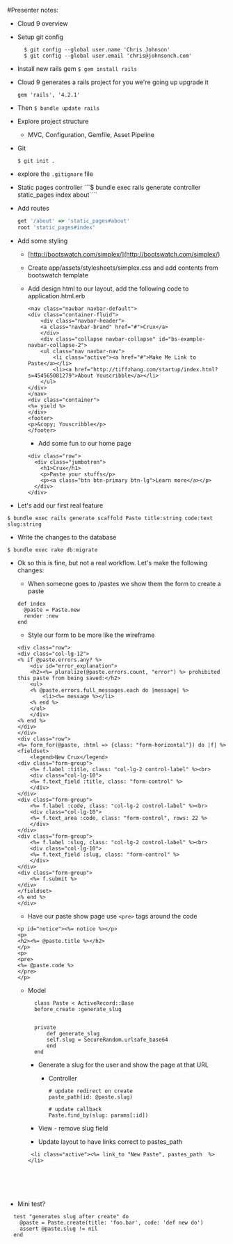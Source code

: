 #Presenter notes:
* Cloud 9 overview
* Setup git config
  ```
    $ git config --global user.name 'Chris Johnson' 
    $ git config --global user.email 'chris@johnsonch.com' 
  ```
* Install new rails gem ```$ gem install rails```
* Cloud 9 generates a rails project for you we're going up upgrade it

	```
	gem 'rails', '4.2.1'
	```
* Then ```$ bundle update rails```

* Explore project structure
  * MVC, Configuration, Gemfile, Asset Pipeline
* Git
	
	```
	$ git init .
	```
* explore the ```.gitignore``` file
	
* Static pages controller 
```$ bundle exec rails generate controller static_pages index about````

* Add routes
  ```ruby
  get '/about' => 'static_pages#about'
  root 'static_pages#index'
  ```

* Add some styling
	* [http://bootswatch.com/simplex/](http://bootswatch.com/simplex/)
	* Create app/assets/stylesheets/simplex.css and add contents from bootswatch template
	

  * Add design html to our layout, add the following code to application.html.erb
	
    ```
    <nav class="navbar navbar-default">
    <div class="container-fluid">
        <div class="navbar-header">
        <a class="navbar-brand" href="#">Crux</a>
        </div>
        <div class="collapse navbar-collapse" id="bs-example-navbar-collapse-2">
        <ul class="nav navbar-nav">
            <li class="active"><a href="#">Make Me Link to Paste</a></li>
            <li><a href="http://tiffzhang.com/startup/index.html?s=454565081279">About Youscribble</a></li>
        </ul>
    </div>
    </nav>
    <div class="container">
    <%= yield %>
    </div>      
    <footer>
    <p>&copy; Youscribble</p>
    </footer>
    ```
    
	* Add some fun to our home page
	
    ```
    <div class="row">
      <div class="jumbotron">
        <h1>Crux</h1>
        <p>Paste your stuffs</p>
        <p><a class="btn btn-primary btn-lg">Learn more</a></p>
      </div>
    </div>
    
   	```
* Let's add our first real feature
```
$ bundle exec rails generate scaffold Paste title:string code:text slug:string
```

* Write the changes to the database
```
$ bundle exec rake db:migrate
```

* Ok so this is fine, but not a real workflow. Let's make the following changes:
	* When someone goes to /pastes we show them the form to create a paste
	
	```
	def index
      @paste = Paste.new
      render :new
  	end
	```
	
	* Style our form to be more like the wireframe

    ```
    <div class="row">
    <div class="col-lg-12">
    <% if @paste.errors.any? %>
        <div id="error_explanation">
        <h2><%= pluralize(@paste.errors.count, "error") %> prohibited this paste from being saved:</h2>
        <ul>
        <% @paste.errors.full_messages.each do |message| %>
            <li><%= message %></li>
        <% end %>
        </ul>
        </div>
    <% end %>
    </div>
    </div>
    <div class="row">
    <%= form_for(@paste, :html => {class: "form-horizontal"}) do |f| %>
    <fieldset>
        <legend>New Crux</legend>
    <div class="form-group">
        <%= f.label :title, class: "col-lg-2 control-label" %><br>
        <div class="col-lg-10">
        <%= f.text_field :title, class: "form-control" %>
        </div>
    </div>
    <div class="form-group">
        <%= f.label :code, class: "col-lg-2 control-label" %><br>
        <div class="col-lg-10">
        <%= f.text_area :code, class: "form-control", rows: 22 %>
        </div>
    </div>
    <div class="form-group">
        <%= f.label :slug, class: "col-lg-2 control-label" %><br>
        <div class="col-lg-10">
        <%= f.text_field :slug, class: "form-control" %>
        </div>
    </div>
    <div class="form-group">
        <%= f.submit %>
    </div>
    </fieldset>
    <% end %>
    </div>
    ```
	* Have our paste show page use ```<pre>``` tags around the code

    ```
    <p id="notice"><%= notice %></p>
    <p>
    <h2><%= @paste.title %></h2>
    </p>
    <p>
    <pre>
    <%= @paste.code %>
    </pre>
    </p>
    
    ```
  * Model
    ```
      class Paste < ActiveRecord::Base
      before_create :generate_slug
      
      
      private
          def generate_slug
          self.slug = SecureRandom.urlsafe_base64
          end
      end
    ```
    
	* Generate a slug for the user and show the page at that URL
		* Controller
		
			```
			# update redirect on create
			paste_path(id: @paste.slug)
			
			# update callback
			Paste.find_by(slug: params[:id])
			```
			

	* View - remove slug field
	* Update layout to have links correct to pastes_path
	```
	 <li class="active"><%= link_to "New Paste", pastes_path  %></li>
  ```



	
* Mini test? 

```
  test "generates slug after create" do
    @paste = Paste.create(title: 'foo.bar', code: 'def new do')
    assert @paste.slug != nil
  end
```
